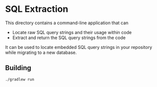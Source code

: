 # SQL Extraction

This directory contains a command-line application that can
- Locate raw SQL query strings and their usage within code
- Extract and return the SQL query strings from the code

It can be used to locate embedded SQL query strings in your repository while migrating to a new database.

## Building

```
./gradlew run
```

